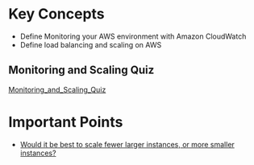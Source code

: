 # Key Concepts
* Define Monitoring your AWS environment with Amazon CloudWatch
* Define load balancing and scaling on AWS

## Monitoring and Scaling Quiz
[Monitoring_and_Scaling_Quiz](images/Monitoring_and_Scaling_Quiz.png)

# Important Points
* [Would it be best to scale fewer larger instances, or more smaller instances?](https://stackoverflow.com/questions/55617630/would-it-be-best-to-scale-fewer-larger-instances-or-more-smaller-instances#:~:text=4%20Answers&text=There%20is%20no%20need%20to,needed%20and%20burn%20out%20money.&text=You%20should%20have%20medium%20instances,instances%20with%20properly%20written%20policies.)
